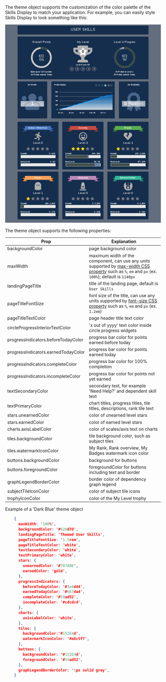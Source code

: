 The theme object supports the customization of the color palette of the Skills Display to match your application. 
For example, you can easily style Skills Display to look something like this: 

![User Skills Image](../screenshots/Screenshot_2020-02-05_UserSkillsTheme.png)

The theme object supports the following properties:

| Prop          | Explanation  |
| ------------- | -----------  |
| backgroundColor | page background color |
| maxWidth <since project="skills-service" version="1.4.0" /> | maximum width of the component, can use any units supported by [max-width CSS property](https://developer.mozilla.org/en-US/docs/Web/CSS/max-width) such as ``%``, ``em`` and ``px`` (ex. ``100%``); default is ``1140px``  |
| landingPageTitle <since project="skills-service" version="1.4.0" /> | title of the landing page, default is ``User Skills`` |
| pageTitleFontSize <since project="skills-service" version="1.4.0" /> | font size of the title, can use any units supported by [font-size CSS property](https://developer.mozilla.org/en-US/docs/Web/CSS/font-size) such as ``%``, ``em`` and ``px`` (ex. ``1.2em``) |
| pageTitleTextColor | page header title text color | 
| circleProgressInteriorTextColor | 'x out of yyyy' text color inside circle progress widgets |
| progressIndicators.beforeTodayColor | progress bar color for points earned before today | 
| progressIndicators.earnedTodayColor | progress bar color for points earned today | 
| progressIndicators.completeColor | progress bar color for 100% completion | 
| progressIndicators.incompleteColor | progress bar color for points not yet earned  | 
| textSecondaryColor | secondary text, for example 'Need Help?' and dependent skill text | 
| textPrimaryColor | chart titles, progress titles, tile titles, descriptions, rank tile text | 
| stars.unearnedColor | color of unearned level stars | 
| stars.earnedColor | color of earned level stars | 
| charts.axisLabelColor | color of scales/axis text on charts | 
| tiles.backgroundColor | tile background color, such as subject tiles | 
| tiles.watermarkIconColor | My Rank, Rank overview, My Badges watermark icon color | 
| buttons.backgroundColor <since project="skills-service" version="1.4.0" /> | background for buttons | 
| buttons.foregroundColor <since project="skills-service" version="1.4.0" /> | foregroundColor for buttons including text and border |
| graphLegendBorderColor | border color of dependency graph legend | 
| subjectTileIconColor | color of subject tile icons |
| trophyIconColor | color of the My Level trophy |


Example of a 'Dark Blue' theme object

``` json
    {
      maxWidth: '100%',
      backgroundColor: '#626d7d',
      landingPageTitle: 'Themed User Skills',
      pageTitleFontSize: '1.5rem',
      pageTitleTextColor: 'white',
      textSecondaryColor: 'white',
      textPrimaryColor: 'white',
      stars: {
        unearnedColor: '#787886',
        earnedColor: 'gold',
      },
      progressIndicators: {
        beforeTodayColor: '#3e4d44',
        earnedTodayColor: '#667da4',
        completeColor: '#59ad52',
        incompleteColor: '#cdcdcd',
      },
      charts: {
        axisLabelColor: 'white',
      },
      tiles: {
        backgroundColor:'#152E4d',
        watermarkIconColor: '#a6c5f7',
      },
      buttons: {
        backgroundColor: '#152E4d',
        foregroundColor: '#59ad52',
      },
      graphLegendBorderColor: '1px solid grey',
    }
``` 
